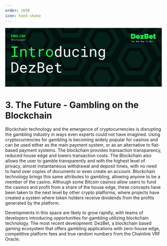 ```yaml
---
order: 1030
icon: hand-shake
---
```

![](/static/headers/DezBet_Introducing_DezBet_ENG.png)

# 3. The Future - Gambling on the Blockchain 

Blockchain technology and the emergence of cryptocurrencies is disrupting the gambling 
industry in ways even experts could not have imagined. Using cryptocurrencies for gambling is becoming 
widely popular for casinos and can be used either as the main payment system, or as an alternative to 
fiat-based payment systems. The blockchain provides transaction transparency, reduced house edge 
and lowers transaction costs. The Blockchain also allows the user to gamble transparently and with 
the highest level of privacy, almost instantaneous withdrawal and deposit times, with no need to 
hand over copies of documents or even create an account. Blockchain technology brings this same 
attributes to gambling, allowing anyone to be a member of the casino. Although some Bitcoin casinos 
allow users to fund the casinos and profit from a share of the house edge, these concepts have been taken 
to the next level by other crypto platforms, where projects have created a system where token holders 
receive dividends from the profits generated by the platform.

Developments in this space are likely to grow rapidly, with teams of developers introducing opportunities 
for gambling utilizing blockchain technology. The most recent development: DezBet, a blockchain based 
gaming ecosystem that offers gambling applications with zero-house edge, competitive platform fees 
and true random numbers from the Chainlink VRF Oracle.